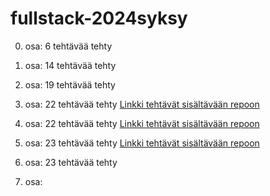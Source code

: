 # fullstack-2024syksy

0. osa:
6 tehtävää tehty

1. osa:
14 tehtävää tehty

2. osa:
19 tehtävää tehty

3. osa:
22 tehtävää tehty
[Linkki tehtävät sisältävään repoon](https://github.com/suuranna/fullstack-2024s-osa3)

4. osa:
22 tehtävää tehty
[Linkki tehtävät sisältävään repoon](https://github.com/suuranna/fullstack-2024s-osa4)

5. osa:
23 tehtävää tehty
[Linkki tehtävät sisältävään repoon](https://github.com/suuranna/fullstack-2024s-osa5)

6. osa:
23 tehtävää tehty
   
7. osa:
